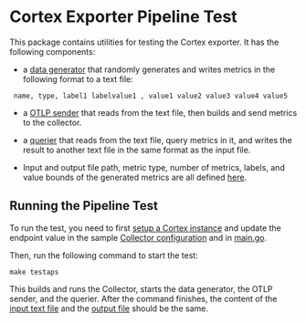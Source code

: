 # Cortex Exporter Pipeline Test

This package contains utilities for testing the Cortex exporter. It has the following components:

- a [data generator](data.go) that randomly generates and writes metrics in the following format to a text file:
```  		 
 name, type, label1 labelvalue1 , value1 value2 value3 value4 value5
```
- a [OTLP sender](otlp.go) that reads from the text file, then builds and send metrics to the collector.

- a [querier](querier.go) that reads from the text file, query metrics in it, and writes the result to another
text file in the same format as the input file. 

- Input and output file path, metric type, number of metrics, labels, and value bounds of the 
 generated metrics are all defined [here](main.go).

## Running the Pipeline Test

To run the test, you need to first [setup a Cortex instance](https://cortexmetrics.io/docs/getting-started/getting-started-chunks-storage/)
and update the endpoint value in the sample [Collector configuration](otel-collector-config.yaml) and in [main.go](main.go).

Then, run the following command to start the test:

```$xslt
make testaps
```

This builds and runs the Collector, starts the data generator, the OTLP sender, and the querier. After the command finishes,
the content of the [input text file](data.txt) and the [output file](ans.txt) should be the same. 
